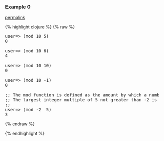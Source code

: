 ### Example 0
[permalink](#example-0)

{% highlight clojure %}
{% raw %}
<pre>
user=> (mod 10 5)
0

user=> (mod 10 6)
4

user=> (mod 10 10)
0

user=> (mod 10 -1)
0

;; The mod function is defined as the amount by which a number exceeds the largest integer multiple of the divisor that is not greater than that number.
;; The largest integer multiple of 5 not greater than -2 is 5 * -1 = -5. The amount by which -2 exceeds -5 is 3.
;;
user=> (mod -2  5)
3
</pre>{% endraw %}
{% endhighlight %}


